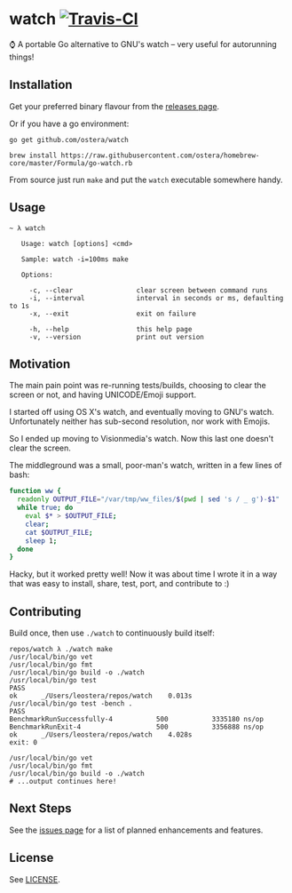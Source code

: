 # watch [![Travis-CI](https://api.travis-ci.org/ostera/watch.svg)](https://travis-ci.org/ostera/watch)
⌚ A portable Go alternative to GNU's watch – very useful for autorunning things!

## Installation

Get your preferred binary flavour from the [releases page](https://github.com/ostera/watch/releases).

Or if you have a go environment:

```
go get github.com/ostera/watch

brew install https://raw.githubusercontent.com/ostera/homebrew-core/master/Formula/go-watch.rb
```

From source just run `make` and put the `watch` executable somewhere handy.

## Usage

```
~ λ watch

   Usage: watch [options] <cmd>

   Sample: watch -i=100ms make

   Options:

     -c, --clear                clear screen between command runs
     -i, --interval             interval in seconds or ms, defaulting to 1s
     -x, --exit                 exit on failure

     -h, --help                 this help page
     -v, --version              print out version

```

## Motivation

The main pain point was re-running tests/builds, choosing to clear the screen or not,
and having UNICODE/Emoji support.

I started off using OS X's watch, and eventually moving to GNU's watch. Unfortunately
neither has sub-second resolution, nor work with Emojis.

So I ended up moving to Visionmedia's watch. Now this last one doesn't clear the screen.

The middleground was a small, poor-man's watch, written in a few lines of bash:

```bash
function ww {
  readonly OUTPUT_FILE="/var/tmp/ww_files/$(pwd | sed 's / _ g')-$1"
  while true; do
    eval $* > $OUTPUT_FILE;
    clear;
    cat $OUTPUT_FILE;
    sleep 1;
  done
}
```

Hacky, but it worked pretty well! Now it was about time I wrote it in a way that
was easy to install, share, test, port, and contribute to :)

## Contributing

Build once, then use `./watch` to continuously build itself:

```
repos/watch λ ./watch make
/usr/local/bin/go vet
/usr/local/bin/go fmt
/usr/local/bin/go build -o ./watch
/usr/local/bin/go test
PASS
ok      _/Users/leostera/repos/watch    0.013s
/usr/local/bin/go test -bench .
PASS
BenchmarkRunSuccessfully-4           500           3335180 ns/op
BenchmarkRunExit-4                   500           3356888 ns/op
ok      _/Users/leostera/repos/watch    4.028s
exit: 0

/usr/local/bin/go vet
/usr/local/bin/go fmt
/usr/local/bin/go build -o ./watch
# ...output continues here!
```

## Next Steps

See the [issues page](https://github.com/ostera/watch/issues?q=is%3Aopen+is%3Aissue+label%3Aenhancement) for a list of planned enhancements and features.

## License

See [LICENSE](https://github.com/ostera/watch/blob/master/LICENSE).
